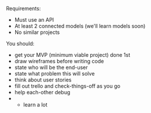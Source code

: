 Requirements:
* Must use an API
* At least 2 connected models (we'll learn models soon)
* No similar projects


You should:
* get your MVP (minimum viable project) done 1st
* draw wireframes before writing code
* state who will be the end-user
* state what problem this will solve
* think about user stories
* fill out trello and check-things-off as you go
* help each-other debug
* * learn a lot
